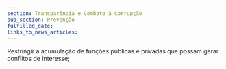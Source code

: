 ```yaml
---
section: Transparência e Combate à Corrupção
sub_section: Prevenção
fulfilled_date:
links_to_news_articles:
---
```


Restringir a acumulação de funções públicas e privadas que possam gerar conflitos de interesse;